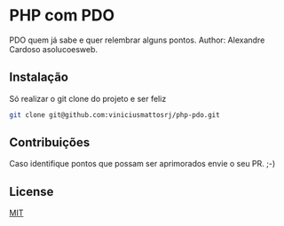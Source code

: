 # PHP com PDO

PDO quem já sabe e quer relembrar alguns pontos. 
Author: Alexandre Cardoso asolucoesweb.

## Instalação

Só realizar o git clone do projeto e ser feliz
```bash
git clone git@github.com:viniciusmattosrj/php-pdo.git
```

## Contribuições
Caso identifique pontos
que possam ser aprimorados envie o seu PR. ;-)


## License
[MIT](https://choosealicense.com/licenses/mit/)